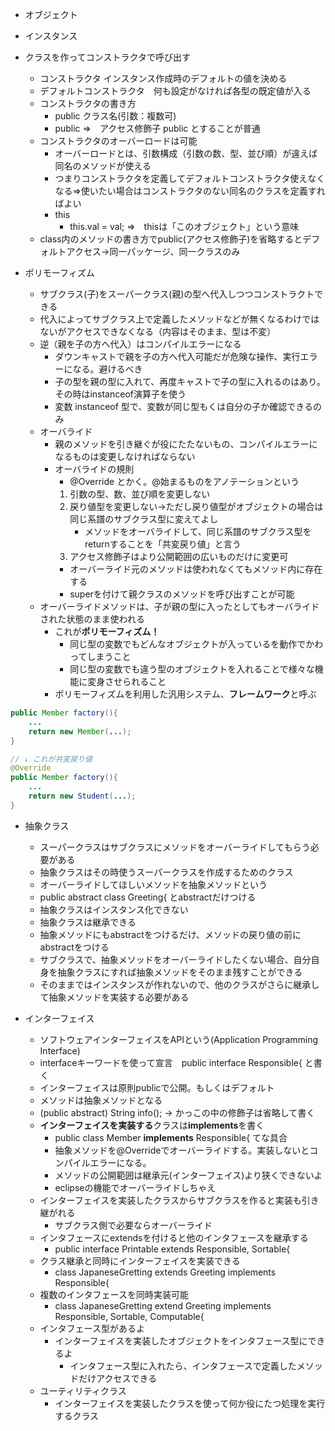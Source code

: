 - オブジェクト
- インスタンス
- クラスを作ってコンストラクタで呼び出す
	- コンストラクタ  インスタンス作成時のデフォルトの値を決める
	- デフォルトコンストラクタ　何も設定がなければ各型の既定値が入る
	- コンストラクタの書き方
		- public クラス名(引数：複数可)
		- public ⇒　アクセス修飾子 public とすることが普通
	- コンストラクタのオーバーロードは可能
		- オーバーロードとは、引数構成（引数の数、型、並び順）が違えば同名のメソッドが使える
		- つまりコンストラクタを定義してデフォルトコンストラクタ使えなくなる⇒使いたい場合はコンストラクタのない同名のクラスを定義すればよい
		- this
			- this.val = val; ⇒　thisは「このオブジェクト」という意味
	- class内のメソッドの書き方でpublic(アクセス修飾子)を省略するとデフォルトアクセス→同一パッケージ、同一クラスのみ
	
- ポリモーフィズム
	- サブクラス(子)をスーパークラス(親)の型へ代入しつつコンストラクトできる
	- 代入によってサブクラス上で定義したメソッドなどが無くなるわけではないがアクセスできなくなる（内容はそのまま、型は不変）
	- 逆（親を子の方へ代入）はコンパイルエラーになる
		- ダウンキャストで親を子の方へ代入可能だが危険な操作、実行エラーになる。避けるべき
		- 子の型を親の型に入れて、再度キャストで子の型に入れるのはあり。その時はinstanceof演算子を使う
		- 変数 instanceof 型で、変数が同じ型もくは自分の子か確認できるのみ
	- オーバライド
		- 親のメソッドを引き継ぐが役にたたないもの、コンパイルエラーになるものは変更しなければならない
		- オーバライドの規則
			- @Override とかく。@始まるものをアノテーションという
			1. 引数の型、数、並び順を変更しない
			2. 戻り値型を変更しない→ただし戻り値型がオブジェクトの場合は同じ系譜のサブクラス型に変えてよし
				- メソッドをオーバライドして、同じ系譜のサブクラス型をreturnすることを「共変戻り値」と言う
			3. アクセス修飾子はより公開範囲の広いものだけに変更可
			- オーバーライド元のメソッドは使われなくてもメソッド内に存在する
			- superを付けて親クラスのメソッドを呼び出すことが可能
	- オーバーライドメソッドは、子が親の型に入ったとしてもオーバライドされた状態のまま使われる
		- これが**ポリモーフィズム！**
			- 同じ型の変数でもどんなオブジェクトが入っているを動作でかわってしまうこと
			- 同じ型の変数でも違う型のオブジェクトを入れることで様々な機能に変身させられること
		- ポリモーフィズムを利用した汎用システム、**フレームワーク**と呼ぶ
	

```java
public Member factory(){
	...
	return new Member(...);
}

// ↓ これが共変戻り値
@Override
public Member factory(){
	...
	return new Student(...);
}
```

- 抽象クラス
	- スーパークラスはサブクラスにメソッドをオーバーライドしてもらう必要がある
	- 抽象クラスはその時使うスーパークラスを作成するためのクラス
	- オーバーライドしてほしいメソッドを抽象メソッドという
	- public abstract class Greeting{ とabstractだけつける
	- 抽象クラスはインスタンス化できない
	- 抽象クラスは継承できる
	- 抽象メソッドにもabstractをつけるだけ、メソッドの戻り値の前にabstractをつける
	- サブクラスで、抽象メソッドをオーバーライドしたくない場合、自分自身を抽象クラスにすれば抽象メソッドをそのまま残すことができる
	- そのままではインスタンスが作れないので、他のクラスがさらに継承して抽象メソッドを実装する必要がある
	
- インターフェイス
	- ソフトウェアインターフェイスをAPIという(Application Programming Interface)
	- interfaceキーワードを使って宣言　public interface Responsible{ と書く
	- インターフェイスは原則publicで公開。もしくはデフォルト
	- メソッドは抽象メソッドとなる　
	- (public abstract) String info(); → かっこの中の修飾子は省略して書く
	- **インターフェイスを実装する**クラスは**implements**を書く
		- public class Member **implements** Responsible{ てな具合
		- 抽象メソッドを@Overrideでオーバーライドする。実装しないとコンパイルエラーになる。
		- メソッドの公開範囲は継承元(インターフェイス)より狭くできないよ
		- eclipseの機能でオーバーライドしちゃえ
	- インターフェイスを実装したクラスからサブクラスを作ると実装も引き継がれる
		- サブクラス側で必要ならオーバーライド
	- インタフェースにextendsを付けると他のインタフェースを継承する
		- public interface Printable extends Responsible, Sortable{
	- クラス継承と同時にインターフェイスを実装できる
		- class JapaneseGretting extends Greeting implements Responsible{
	- 複数のインタフェースを同時実装可能
		- class JapaneseGretting extend Greeting implements Responsible, Sortable, Computable{
	- インタフェース型があるよ
		- インターフェイスを実装したオブジェクトをインタフェース型にできるよ
			- インタフェース型に入れたら、インタフェースで定義したメソッドだけアクセスできる
	- ユーティリティクラス
		- インターフェイスを実装したクラスを使って何か役にたつ処理を実行するクラス
